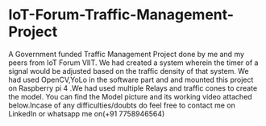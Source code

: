 # IoT-Forum-Traffic-Management-Project
A Government funded Traffic Management Project done by me and my peers from IoT Forum VIIT.
We had created a system wherein the timer of a signal would be adjusted based on the traffic density of that system.
We had used OpenCV,YoLo in the software part and and mounted this project on Raspberry pi 4 .We had used multiple Relays and traffic cones to create the model.
You can find the Model picture and its working video attached below.Incase of any difficulties/doubts do feel free to contact me on LinkedIn or whatsapp me on(+91 7758946564)
